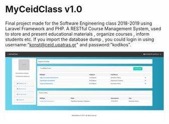 # MyCeidClass v1.0
Final project made for the Software Engineering class 2018-2019 using Laravel Framework and PHP. A RESTful  Course Management System, used to store and present educational materials , organize courses , inform students etc. If you import the database dump , you could login in using username:"konst@ceid.upatras.gr" and password:"kodikos".

![GitHub Logo](screenshots/othoni-arxiki-foit.PNG)


